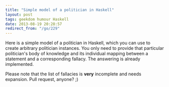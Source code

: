 ```yaml
---
title: "Simple model of a politician in Haskell"
layout: post
tags: geekdom humour Haskell
date: 2013-08-19 20:28:57
redirect_from: "/go/229"
---
```


Here is a simple model of a politician in Haskell, which you can use to create arbitrary politician instances.
You only need to provide that particular politician's body of knowledge and its individual mapping between a statement and a corresponding fallacy. The answering is already implemented.

<script src="https://gist.github.com/flq/6273665.js"></script>

Please note that the list of fallacies is **very** incomplete and needs expansion. Pull request, anyone? ;)